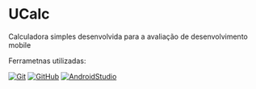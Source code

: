 # UCalc
Calculadora simples desenvolvida para a avaliação de desenvolvimento mobile

Ferrametnas utilizadas:

[![Git](https://img.shields.io/badge/Git-darkorange?style=for-the-badge&logo=git&logoColor=white 'Git')](https://git-scm.com/)
[![GitHub](https://img.shields.io/badge/GitHub-black?style=for-the-badge&logo=gitHub&logoColor=white 'GitHub')](https://github.com/)
[![AndroidStudio](https://img.shields.io/badge/android%20studio-green?style=for-the-badge&logo=androidstudio&logoColor=white 'Android Studio')](https://developer.android.com/)
